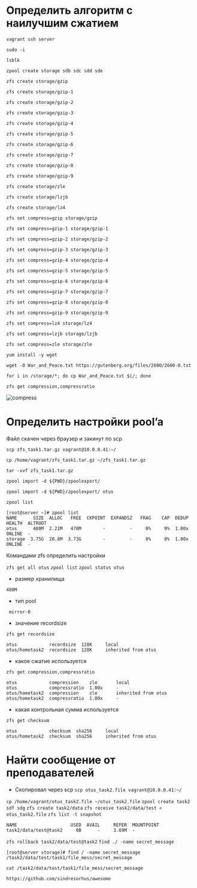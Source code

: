 # Определить алгоритм с наилучшим сжатием

`vagrant ssh server`

`sudo -i`

`lsblk`

`zpool create storage sdb sdc sdd sde`

`zfs create storage/gzip`

`zfs create storage/gzip-1`

`zfs create storage/gzip-2`

`zfs create storage/gzip-3`

`zfs create storage/gzip-4`

`zfs create storage/gzip-5`

`zfs create storage/gzip-6`

`zfs create storage/gzip-7`

`zfs create storage/gzip-8`

`zfs create storage/gzip-9`

`zfs create storage/zle`

`zfs create storage/lzjb`

`zfs create storage/lz4`

`zfs set compress=gzip storage/gzip`

`zfs set compress=gzip-1 storage/gzip-1`

`zfs set compress=gzip-2 storage/gzip-2`

`zfs set compress=gzip-3 storage/gzip-3`

`zfs set compress=gzip-4 storage/gzip-4`

`zfs set compress=gzip-5 storage/gzip-5`

`zfs set compress=gzip-6 storage/gzip-6`

`zfs set compress=gzip-7 storage/gzip-7`

`zfs set compress=gzip-8 storage/gzip-8`

`zfs set compress=gzip-9 storage/gzip-9`

`zfs set compress=lz4 storage/lz4`

`zfs set compress=lzjb storage/lzjb`

`zfs set compress=zle storage/zle`

`yum install -y wget`

`wget -O War_and_Peace.txt https://gutenberg.org/files/2600/2600-0.txt`

`for i in /storage/*; do cp War_and_Peace.txt $i/; done`

`zfs get compression,compressratio`

![compress](https://user-images.githubusercontent.com/10125092/119886430-a2c92900-bf3b-11eb-99fc-7d9de20a1353.PNG)

# Определить настройки pool’a

Файл скачен через браузер и закинут по scp

`scp zfs_task1.tar.gz vagrant@10.0.0.41:~/`

`cp /home/vagrant/zfs_task1.tar.gz ~/zfs_task1.tar.gz`

`tar -xvf zfs_task1.tar.gz`

`zpool import -d ${PWD}/zpoolexport/`

`zpool import -d ${PWD}/zpoolexport/ otus`

`zpool list`
```
[root@server ~]# zpool list
NAME      SIZE  ALLOC   FREE  CKPOINT  EXPANDSZ   FRAG    CAP  DEDUP    HEALTH  ALTROOT
otus      480M  2.21M   478M        -         -     0%     0%  1.00x    ONLINE  -
storage  3.75G  20.8M  3.73G        -         -     0%     0%  1.00x    ONLINE  -
```
Командами zfs определить настройки

`zfs get all otus`
`zpool list`
`zpool status otus`

-	размер хранилища

`480M`

-	тип pool

` mirror-0`

-	значение recordsize

`zfs get recordsize`

```
otus            recordsize  128K     local
otus/hometask2  recordsize  128K     inherited from otus
```

-	какое сжатие используется

`zfs get compression,compressratio`

```
otus            compression    zle       local
otus            compressratio  1.00x     -
otus/hometask2  compression    zle       inherited from otus
otus/hometask2  compressratio  1.00x     -
```

-	какая контрольная сумма используется 

`zfs get checksum`

```
otus            checksum  sha256     local
otus/hometask2  checksum  sha256     inherited from otus
```

# Найти сообщение от преподавателей

 - Скопировал через scp `scp otus_task2.file vagrant@10.0.0.41:~/`

`cp /home/vagrant/otus_task2.file ~/otus_task2.file`
`zpool create task2 sdf sdg`
`zfs create task2/data`
`zfs receive task2/data/test < otus_task2.file`
`zfs list -t snapshot`

```
NAME                    USED  AVAIL     REFER  MOUNTPOINT
task2/data/test@task2     0B      -     3.69M  -
```

`zfs rollback task2/data/test@task2`
`find ./ -name secret_message`

```
[root@server storage]# find / -name secret_message
/task2/data/test/task1/file_mess/secret_message
```

`cat /task2/data/test/task1/file_mess/secret_message`

```
https://github.com/sindresorhus/awesome
```
